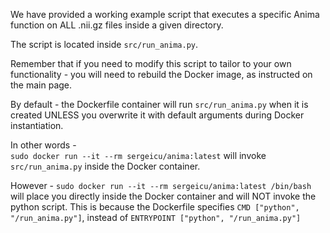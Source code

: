 We have provided a working example script that executes a specific Anima function on ALL .nii.gz files inside a given directory.  

The script is located inside `src/run_anima.py`.  

Remember that if you need to modify this script to tailor to your own functionality - you will need to rebuild the Docker image, as instructed on the main page.   

By default - the Dockerfile container will run `src/run_anima.py` when it is created UNLESS you overwrite it with default arguments during Docker instantiation.  

In other words -   
`sudo docker run --it --rm sergeicu/anima:latest` will invoke `src/run_anima.py` inside the Docker container.   

However - 
`sudo docker run --it --rm sergeicu/anima:latest /bin/bash` will place you directly inside the Docker container and will NOT invoke the python script. This is because the Dockerfile specifies `CMD ["python", "/run_anima.py"]`, instead of `ENTRYPOINT ["python", "/run_anima.py"]`
